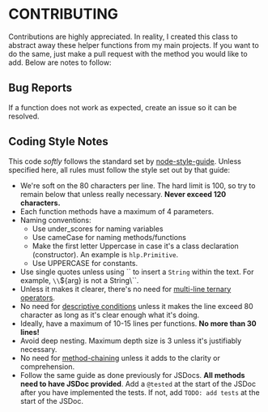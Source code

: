 # CONTRIBUTING

Contributions are highly appreciated. In reality, I created this class to abstract away these helper functions from my main projects. If you want to do the same, just make a pull request with the method you would like to add. Below are notes to follow:

## Bug Reports

If a function does not work as expected, create an issue so it can be resolved. 

## Coding Style Notes

This code *softly* follows the standard set by [node-style-guide](https://github.com/felixge/node-style-guide). Unless specified here, all rules must follow the style set out by that guide:
- We're soft on the 80 characters per line. The hard limit is 100, so try to remain below that unless really necessary. **Never exceed 120 characters.**
- Each function methods have a maximum of 4 parameters.
- Naming conventions:
    - Use under\_scores for naming variables
    - Use cameCase for naming methods/functions
    - Make the first letter Uppercase in case it's a class declaration (constructor). An example is `hlp.Primitive`.
    - Use UPPERCASE for constants.
- Use single quotes unless using \`\` to insert a `String` within the text. For example, `\\`${arg} is not a String\\``.
- Unless it makes it clearer, there's no need for [multi-line ternary operators](https://github.com/felixge/node-style-guide#use-multi-line-ternary-operator).
- No need for [descriptive conditions](https://github.com/felixge/node-style-guide#use-descriptive-conditions) unless it makes the line exceed 80 character as long as it's clear enough what it's doing.
- Ideally, have a maximum of 10-15 lines per functions. **No more than 30 lines!** 
- Avoid deep nesting. Maximum depth size is 3 unless it's justifiably necessary.
- No need for [method-chaining](https://github.com/felixge/node-style-guide#method-chaining) unless it adds to the clarity or comprehension. 
- Follow the same guide as done previously for JSDocs. **All methods need to have JSDoc provided**. Add a `@tested` at the start of the JSDoc after you have implemented the tests. If not, add  `TODO: add tests` at the start of the JSDoc.
